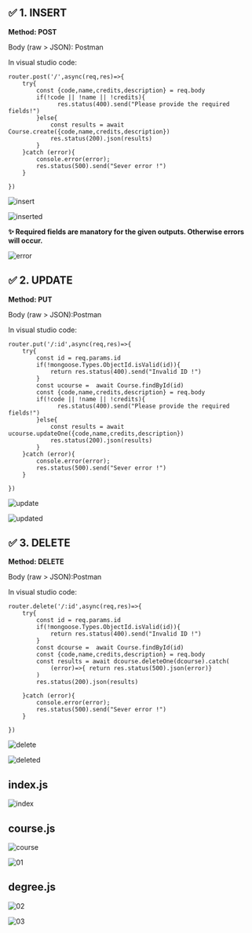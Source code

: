 ## ✅ 1. INSERT

**Method: POST**

Body (raw > JSON): Postman

In visual studio code:

```
router.post('/',async(req,res)=>{
    try{
        const {code,name,credits,description} = req.body
        if(!code || !name || !credits){
              res.status(400).send("Please provide the required fields!")
        }else{
            const results = await Course.create({code,name,credits,description})
            res.status(200).json(results)
        }
    }catch (error){
        console.error(error);
        res.status(500).send("Sever error !")
    }
    
})
```

![insert](https://github.com/user-attachments/assets/0a29c103-e46e-4e46-9f62-a0684f22b4d2)

![inserted](https://github.com/user-attachments/assets/b1c11a96-b45a-4b69-b7fe-cca63c1ff919)

**✨ Required fields are manatory for the given outputs. Otherwise errors will occur.**

![error](https://github.com/user-attachments/assets/acd9dc0f-d719-4531-9c42-0f31292d0ca7)


## ✅ 2. UPDATE

**Method: PUT**

Body (raw > JSON):Postman

In visual studio code:

```
router.put('/:id',async(req,res)=>{
    try{
        const id = req.params.id
        if(!mongoose.Types.ObjectId.isValid(id)){
            return res.status(400).send("Invalid ID !")
        }
        const ucourse =  await Course.findById(id)
        const {code,name,credits,description} = req.body
        if(!code || !name || !credits){
              res.status(400).send("Please provide the required fields!")
        }else{
            const results = await ucourse.updateOne({code,name,credits,description})
            res.status(200).json(results)
        }
    }catch (error){
        console.error(error);
        res.status(500).send("Sever error !")
    }
    
})
```

![update](https://github.com/user-attachments/assets/18f7cfb3-5c7b-409a-8d73-4f4cf4621ac0)

![updated](https://github.com/user-attachments/assets/933bc4f4-7e84-4ff8-acf7-1d31cc564217)


## ✅ 3. DELETE

**Method: DELETE**

Body (raw > JSON):Postman

In visual studio code:

```
router.delete('/:id',async(req,res)=>{
    try{
        const id = req.params.id
        if(!mongoose.Types.ObjectId.isValid(id)){
            return res.status(400).send("Invalid ID !")
        }
        const dcourse =  await Course.findById(id)
        const {code,name,credits,description} = req.body
        const results = await dcourse.deleteOne(dcourse).catch(
            (error)=>{ return res.status(500).json(error)}
        )
        res.status(200).json(results)
        
    }catch (error){
        console.error(error);
        res.status(500).send("Sever error !")
    }
    
})
```

![delete](https://github.com/user-attachments/assets/0168e4b2-e7fc-496e-9cf5-f2330aa5dd40)

![deleted](https://github.com/user-attachments/assets/17e70bc8-06ee-44f7-a009-0277133f1f76)

## index.js

![index](https://github.com/user-attachments/assets/c61caf03-e471-4987-b34e-69be2fdf38f7)

## course.js

![course](https://github.com/user-attachments/assets/e19ecd16-6da6-4166-a842-9e0190a75579)

![01](https://github.com/user-attachments/assets/0f8a508b-5678-4347-94c0-7069c5fb38d7)

## degree.js

![02](https://github.com/user-attachments/assets/208ed58d-18df-457e-8fa2-945db317a551)

![03](https://github.com/user-attachments/assets/86840bd6-f48e-46a5-a230-5c3aaca315f9)




